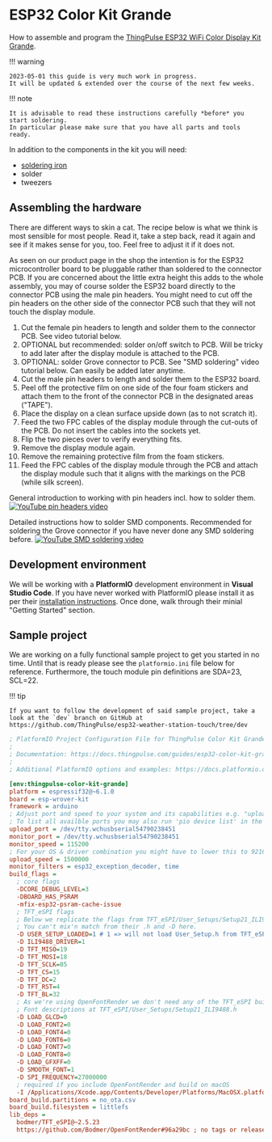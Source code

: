 # ESP32 Color Kit Grande



How to assemble and program the [ThingPulse ESP32 WiFi Color Display Kit Grande](https://thingpulse.com/product/esp32-wifi-color-display-kit-grande/).

!!! warning

    2023-05-01 this guide is very much work in progress.
    It will be updated & extended over the course of the next few weeks.

!!! note

    It is advisable to read these instructions carefully *before* you start soldering.
    In particular please make sure that you have all parts and tools ready.

In addition to the components in the kit you will need:

- [soldering iron](https://thingpulse.com/go/soldering-iron/)
- solder
- tweezers

## Assembling the hardware

There are different ways to skin a cat.
The recipe below is what we think is most sensible for most people.
Read it, take a step back, read it again and see if it makes sense for you, too.
Feel free to adjust it if it does not.

As seen on our product page in the shop the intention is for the ESP32 microcontroller board to be pluggable rather than soldered to the connector PCB.
If you are concerned about the little extra height this adds to the whole assembly, you may of course solder the ESP32 board directly to the connector PCB using the male pin headers.
You might need to cut off the pin headers on the other side of the connector PCB such that they will not touch the display module.

1. Cut the female pin headers to length and solder them to the connector PCB.
See video tutorial below.
2. OPTIONAL but recommended: solder on/off switch to PCB.
Will be tricky to add later after the display module is attached to the PCB.
3. OPTIONAL: solder Grove connector to PCB.
See "SMD soldering" video tutorial below.
Can easily be added later anytime.
4. Cut the male pin headers to length and solder them to the ESP32 board.
5. Peel off the protective film on one side of the four foam stickers and attach them to the front of the connector PCB in the designated areas ("TAPE").
6. Place the display on a clean surface upside down (as to not scratch it).
7. Feed the two FPC cables of the display module through the cut-outs of the PCB.
Do not insert the cables into the sockets yet.
8. Flip the two pieces over to verify everything fits.
9. Remove the display module again.
10. Remove the remaining protective film from the foam stickers.
11. Feed the FPC cables of the display module through the PCB and attach the display module such that it aligns with the markings on the PCB (while silk screen).

General introduction to working with pin headers incl. how to solder them.
[![YouTube pin headers video](https://i.ytimg.com/vi/qz9Ryos1_GY/hqdefault.jpg)](https://youtu.be/qz9Ryos1_GY "Pin Headers - soldering, cutting, male, female, etc.")

Detailed instructions how to solder SMD components.
Recommended for soldering the Grove connector if you have never done any SMD soldering before.
[![YouTube SMD soldering video](https://i.ytimg.com/vi/EW9Y8rDm4kE/hqdefault.jpg)](https://youtu.be/EW9Y8rDm4kE "How To Solder SMD Correctly - Part 1 /SMD Soldering Tutorial")

## Development environment
We will be working with a **PlatformIO** development environment in **Visual Studio Code**.
If you have never worked with PlatformIO please install it as per their [installation instructions](https://platformio.org/install/ide?install=vscode).
Once done, walk through their minial "Getting Started" section.

## Sample project

We are working on a fully functional sample project to get you started in no time.
Until that is ready please see the `platformio.ini` file below for reference.
Furthermore, the touch module pin definitions are SDA=23, SCL=22.

!!! tip

    If you want to follow the development of said sample project, take a look at the `dev` branch on GitHub at https://github.com/ThingPulse/esp32-weather-station-touch/tree/dev

```ini
; PlatformIO Project Configuration File for ThingPulse Color Kit Grande
;
; Documentation: https://docs.thingpulse.com/guides/esp32-color-kit-grande/
;
; Additional PlatformIO options and examples: https://docs.platformio.org/page/projectconf.html

[env:thingpulse-color-kit-grande]
platform = espressif32@~6.1.0
board = esp-wrover-kit
framework = arduino
; Adjust port and speed to your system and its capabilities e.g. "upload_port = COM3" on Windows.
; To list all availble ports you may also run 'pio device list' in the Visual Studio Code terminal window.
upload_port = /dev/tty.wchusbserial54790238451
monitor_port = /dev/tty.wchusbserial54790238451
monitor_speed = 115200
; For your OS & driver combination you might have to lower this to 921600 or even 460800.
upload_speed = 1500000
monitor_filters = esp32_exception_decoder, time
build_flags =
  ; core flags
  -DCORE_DEBUG_LEVEL=3
  -DBOARD_HAS_PSRAM
  -mfix-esp32-psram-cache-issue
  ; TFT_eSPI flags
  ; Below we replicate the flags from TFT_eSPI/User_Setups/Setup21_ILI9488.h.
  ; You can't mix'n match from their .h and -D here.
  -D USER_SETUP_LOADED=1 # 1 => will not load User_Setup.h from TFT_eSPI but rely on the flags defined here
  -D ILI9488_DRIVER=1
  -D TFT_MISO=19
  -D TFT_MOSI=18
  -D TFT_SCLK=05
  -D TFT_CS=15
  -D TFT_DC=2
  -D TFT_RST=4
  -D TFT_BL=32
  ; As we're using OpenFontRender we don't need any of the TFT_eSPI built-in fonts.
  ; Font descriptions at TFT_eSPI/User_Setups/Setup21_ILI9488.h
  -D LOAD_GLCD=0
  -D LOAD_FONT2=0
  -D LOAD_FONT4=0
  -D LOAD_FONT6=0
  -D LOAD_FONT7=0
  -D LOAD_FONT8=0
  -D LOAD_GFXFF=0
  -D SMOOTH_FONT=1
  -D SPI_FREQUENCY=27000000
  ; required if you include OpenFontRender and build on macOS
  -I /Applications/Xcode.app/Contents/Developer/Platforms/MacOSX.platform/Developer/SDKs/MacOSX.sdk/usr/include/**
board_build.partitions = no_ota.csv
board_build.filesystem = littlefs
lib_deps =
  bodmer/TFT_eSPI@~2.5.23
  https://github.com/Bodmer/OpenFontRender#96a29bc ; no tags or releases to reference :( -> pin to Git revision
```
